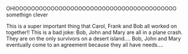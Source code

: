 OHIOOOOOOOOOOOOOOOOOOOOOOOOOOOOOOOOOOOOOOOOO
somethign clever


This is a super important thing that Carol, Frank and Bob all worked on together!!
This is a bad joke: Bob, John and Mary are all in a plane crash. They are on the only survivors on a desert island....
Bob, John and Mary eventually come to an agreement because they all have needs....


